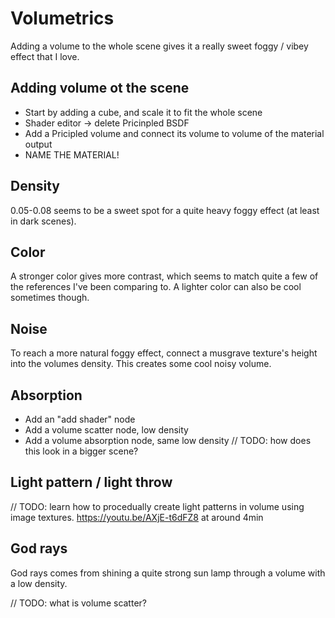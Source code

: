 # Volumetrics

Adding a volume to the whole scene gives it a really sweet foggy / vibey effect that I love. 

## Adding volume ot the scene
- Start by adding a cube, and scale it to fit the whole scene
- Shader editor -> delete Pricinpled BSDF
- Add a Pricipled volume and connect its volume to volume of the material output
- NAME THE MATERIAL!

## Density
0.05-0.08 seems to be a sweet spot for a quite heavy foggy effect (at least in dark scenes).

## Color
A stronger color gives more contrast, which seems to match quite a few of the references I've been comparing to. A lighter color can also be cool sometimes though.

## Noise
To reach a more natural foggy effect, connect a musgrave texture's height into the volumes density. 
This creates some cool noisy volume.

## Absorption
- Add an "add shader" node
- Add a volume scatter node, low density
- Add a volume absorption node, same low density
// TODO: how does this look in a bigger scene?

## Light pattern / light throw
// TODO: learn how to procedually create light patterns in volume using image textures.
https://youtu.be/AXjE-t6dFZ8 at around 4min

## God rays
God rays comes from shining a quite strong sun lamp through a volume with a low density.

// TODO: what is volume scatter?
